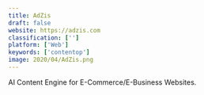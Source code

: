 ```yaml
---
title: AdZis
draft: false 
website: https://adzis.com
classification: ['']
platform: ['Web']
keywords: ['contentop']
image: 2020/04/AdZis.png
---
```

AI Content Engine for E-Commerce/E-Business Websites.